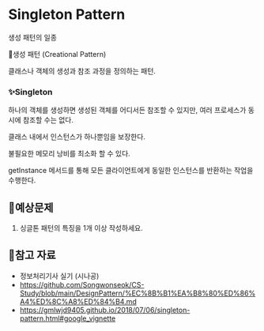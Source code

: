 # Singleton Pattern

생성 패턴의 일종

📌생성 패턴 (Creational Pattern)

클래스나 객체의 생성과 참조 과정을 정의하는 패턴.

### ✨Singleton
하나의 객체를 생성하면 생성된 객체를 어디서든 참조할 수 있지만, 여러 프로세스가 동시에 참조할 수는 없다.

클래스 내에서 인스턴스가 하나뿐임을 보장한다.

불필요한 메모리 낭비를 최소화 할 수 있다.

getInstance 메서드를 통해 모든 클라이언트에게 동일한 인스턴스를 반환하는 작업을 수행한다.

## 📃예상문제
<!-- 공부한 내용을 바탕으로 예상 질문을 최소 1개 이상 작성해주세요.-->
1. 싱글톤 패턴의 특징을 1개 이상 작성하세요.

## 🔗참고 자료
<!-- 공부 과정에서 참고한 자료가 있다면, 첨부해주세요-->
<!-- * [자료주제](링크)  -->
- 정보처리기사 실기 (시나공)
- https://github.com/Songwonseok/CS-Study/blob/main/DesignPattern/%EC%8B%B1%EA%B8%80%ED%86%A4%ED%8C%A8%ED%84%B4.md
- https://gmlwjd9405.github.io/2018/07/06/singleton-pattern.html#google_vignette